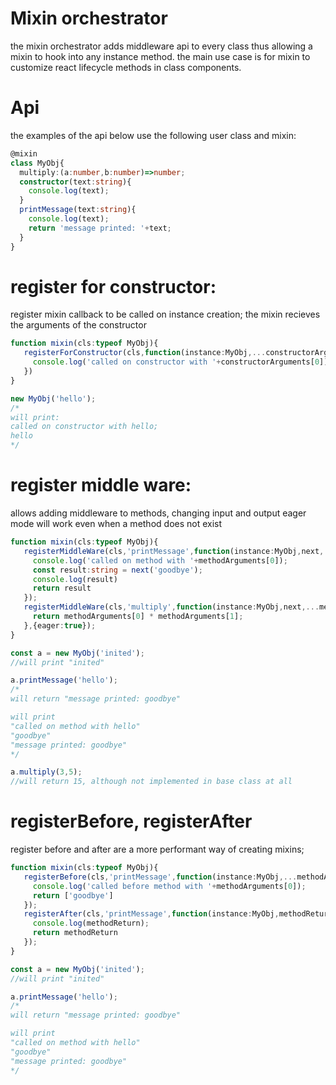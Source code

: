 # Mixin orchestrator

the mixin orchestrator adds middleware api to every class thus allowing a mixin to hook into any instance method.
the main use case is for mixin to customize react lifecycle methods in class components.


# Api
the examples of the api below use the following user class and mixin:



```ts
@mixin
class MyObj{
  multiply:(a:number,b:number)=>number;
  constructor(text:string){
    console.log(text);
  }
  printMessage(text:string){
    console.log(text);
    return 'message printed: '+text;
  }
}
```
# register for constructor:
register mixin callback to be called on instance creation; the mixin recieves the arguments of the constructor
 
 ```ts
 function mixin(cls:typeof MyObj){
    registerForConstructor(cls,function(instance:MyObj,...constructorArguments){
      console.log('called on constructor with '+constructorArguments[0]);
    })
 }
 
new MyObj('hello');
/*
will print:
called on constructor with hello;
hello
*/
```

# register middle ware:

allows adding middleware to methods, changing input and output
eager mode will work even when a method does not exist



 ```ts
 function mixin(cls:typeof MyObj){
    registerMiddleWare(cls,'printMessage',function(instance:MyObj,next,...methodArguments){
      console.log('called on method with '+methodArguments[0]);
      const result:string = next('goodbye');
      console.log(result)
      return result
    });
    registerMiddleWare(cls,'multiply',function(instance:MyObj,next,...methodArguments){
      return methodArguments[0] * methodArguments[1];
    },{eager:true});
 }
 
 const a = new MyObj('inited');
 //will print "inited"
 
 a.printMessage('hello');
 /*
 will return "message printed: goodbye"
 
 will print 
 "called on method with hello"
 "goodbye"
 "message printed: goodbye"
 */
 
 a.multiply(3,5);
 //will return 15, although not implemented in base class at all
 
 
 ```
 
 # registerBefore, registerAfter
 register before and after are a more performant way of creating mixins;
 
 

 ```ts
 function mixin(cls:typeof MyObj){
    registerBefore(cls,'printMessage',function(instance:MyObj,...methodArguments){
      console.log('called before method with '+methodArguments[0]);
      return ['goodbye']
    });
    registerAfter(cls,'printMessage',function(instance:MyObj,methodReturn){
      console.log(methodReturn);
      return methodReturn
    });
 }
 
 const a = new MyObj('inited');
 //will print "inited"
 
 a.printMessage('hello');
 /*
 will return "message printed: goodbye"
 
 will print 
 "called on method with hello"
 "goodbye"
 "message printed: goodbye"
 */
 
 
